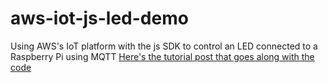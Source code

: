 # aws-iot-js-led-demo
Using AWS's IoT platform with the js SDK to control an LED connected to a Raspberry Pi using MQTT
[Here's the tutorial post that goes along with the code](
https://medium.com/@rohanmaheshwari/using-aws-iot-with-the-js-sdk-node-to-turn-an-led-on-and-off-with-a-raspberry-pi-be43346a5bd4)
